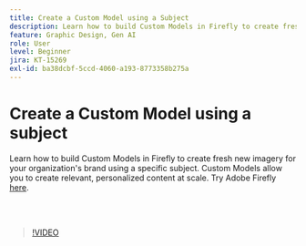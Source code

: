 ```yaml
---
title: Create a Custom Model using a Subject
description: Learn how to build Custom Models in Firefly to create fresh new imagery for your organization's brand using a specific subject
feature: Graphic Design, Gen AI
role: User
level: Beginner
jira: KT-15269
exl-id: ba38dcbf-5ccd-4060-a193-8773358b275a
---
```

# Create a Custom Model using a subject

Learn how to build Custom Models in Firefly to create fresh new imagery for your organization's brand using a specific subject. Custom Models allow you to create relevant, personalized content at scale. Try Adobe Firefly [here](https://firefly.adobe.com/).

<br>&nbsp;

>[!VIDEO](https://video.tv.adobe.com/v/3428094?quality=12&learn=on&hidetitle=true)
